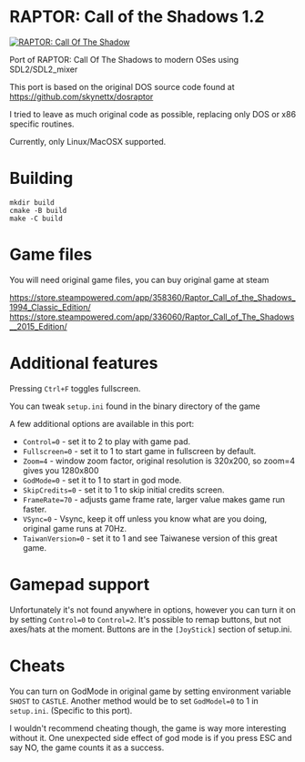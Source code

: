 # RAPTOR: Call of the Shadows 1.2

[![RAPTOR: Call Of The Shadow](https://github.com/whoozle/raptor-call-of-the-shadows/actions/workflows/actions.yml/badge.svg)](https://github.com/whoozle/raptor-call-of-the-shadows/actions/workflows/actions.yml)

Port of RAPTOR: Call Of The Shadows to modern OSes using SDL2/SDL2_mixer

This port is based on the original DOS source code found at
https://github.com/skynettx/dosraptor

I tried to leave as much original code as possible, replacing only DOS or x86 specific routines.

Currently, only Linux/MacOSX supported.

# Building

```
mkdir build
cmake -B build
make -C build
```

# Game files

You will need original game files, you can buy original game at steam

https://store.steampowered.com/app/358360/Raptor_Call_of_the_Shadows_1994_Classic_Edition/
https://store.steampowered.com/app/336060/Raptor_Call_of_The_Shadows__2015_Edition/

# Additional features

Pressing `Ctrl+F` toggles fullscreen.

You can tweak `setup.ini` found in the binary directory of the game

A few additional options are available in this port:

- `Control=0` - set it to 2 to play with game pad.
- `Fullscreen=0` - set it to 1 to start game in fullscreen by default.
- `Zoom=4` - window zoom factor, original resolution is 320x200, so zoom=4 gives you 1280x800
- `GodMode=0` - set it to 1 to start in god mode.
- `SkipCredits=0` - set it to 1 to skip initial credits screen.
- `FrameRate=70` - adjusts game frame rate, larger value makes game run faster.
- `VSync=0` - Vsync, keep it off unless you know what are you doing, original game runs at 70Hz.
- `TaiwanVersion=0` - set it to 1 and see Taiwanese version of this great game.

# Gamepad support

Unfortunately it's not found anywhere in options, however you can turn it on by setting `Control=0` to `Control=2`.
It's possible to remap buttons, but not axes/hats at the moment.
Buttons are in the `[JoyStick]` section of setup.ini.

# Cheats

You can turn on GodMode in original game by setting environment variable `SHOST` to `CASTLE`.
Another method would be to set `GodModel=0` to 1 in `setup.ini`. (Specific to this port).

I wouldn't recommend cheating though, the game is way more interesting without it.
One unexpected side effect of god mode is if you press ESC and say NO, the game counts it as a success.
